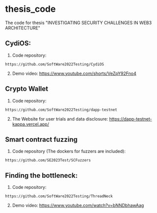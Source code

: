 # thesis_code
The code for thesis "INVESTIGATING SECURITY CHALLENGES IN WEB3 ARCHITECTURE"


## CydiOS:
1. Code repository:
```
https://github.com/SoftWare2022Testing/CydiOS
```

2. Demo video:
https://www.youtube.com/shorts/VeZpY92Fno4


## Crypto Wallet

1. Code repository:
```
https://github.com/SoftWare2022Testing/dapp-testnet
```

2. The Website for user trials and data disclosure:
https://dapp-testnet-kappa.vercel.app/

## Smart contract fuzzing 
1. Code repository (The dockers for fuzzers are included):
```
https://github.com/SE2023Test/SCFuzzers
```

## Finding the bottleneck:
1. Code repository:
```
https://github.com/SoftWare2022Testing/ThreadNeck
```

2. Demo video:
https://www.youtube.com/watch?v=bNNDbhawAag

